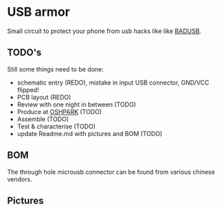 # USB armor
Small circuit to protect your phone from usb hacks like like [BADUSB](https://nakedsecurity.sophos.com/2014/08/02/badusb-what-if-you-could-never-trust-a-usb-device-again/).
## TODO's
Still some things need to be done:
* schematic entry (REDO), mistake in input USB connector, GND/VCC flipped!
* PCB layout (REDO)
* Review with one night in between (TODO)
* Produce at [OSHPARK](https://oshpark.com/) (TODO)
* Assemble (TODO)
* Test & characterise (TODO)
* update Readme.md with pictures and BOM (TODO)
## BOM
The through hole microusb connector can be found from various chinese vendors.
## Pictures

